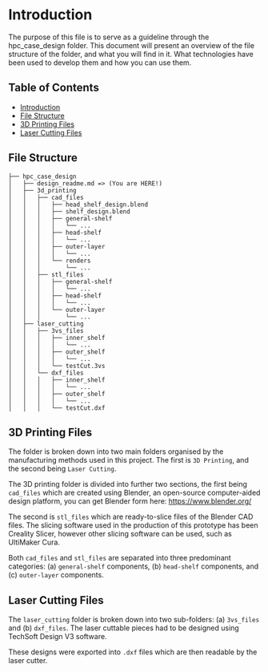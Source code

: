 # Introduction
The purpose of this file is to serve as a guideline through the hpc_case_design folder. This document will present an overview of the file structure of the folder, and what you will find in it. What technologies have been used to develop them and how you can use them.

## Table of Contents
- [Introduction](#introduction)
- [File Structure](#file-structure)
- [3D Printing Files](#3d-printing-files)
- [Laser Cutting Files](#laser-cutting-files)

## File Structure
```
├── hpc_case_design
│   ├── design_readme.md => (You are HERE!)
│   ├── 3d_printing
│   │   ├── cad_files
│   │   │   ├── head_shelf_design.blend
│   │   │   ├── shelf_design.blend
│   │   │   ├── general-shelf
│   │   │   │   └── ...
│   │   │   ├── head-shelf
│   │   │   │   └── ...
│   │   │   ├── outer-layer
│   │   │   │   └── ...
│   │   │   └── renders
│   │   │       └── ...
│   │   ├── stl_files
│   │   │   ├── general-shelf
│   │   │   │   └── ...
│   │   │   ├── head-shelf
│   │   │   │   └── ...
│   │   │   └── outer-layer
│   │   │       └── ...
│   ├── laser_cutting
│   │   ├── 3vs_files
│   │   │   ├── inner_shelf
│   │   │   │   └── ...
│   │   │   ├── outer_shelf
│   │   │   │   └── ...
│   │   │   └── testCut.3vs
│   │   └── dxf_files
│   │   │   ├── inner_shelf
│   │   │   │   └── ...
│   │   │   ├── outer_shelf
│   │   │   │   └── ...
│   │   │   └── testCut.dxf
```

## 3D Printing Files
The folder is broken down into two main folders organised by the manufacturing methods used in this project. The first is `3D Printing`, and the second being `Laser Cutting`. 

The 3D printing folder is divided into further two sections, the first being `cad_files` which are created using Blender, an open-source computer-aided design platform, you can get Blender form here: https://www.blender.org/

The second is `stl_files` which are ready-to-slice files of the Blender CAD files. The slicing software used in the production of this prototype has been Creality Slicer, however other slicing software can be used, such as UltiMaker Cura. 

Both `cad_files` and `stl_files` are separated into three predominant categories: (a) `general-shelf` components, (b) `head-shelf` components, and (c) `outer-layer` components. 

## Laser Cutting Files
The `laser_cutting` folder is broken down into two sub-folders: (a) `3vs_files` and (b) `dxf_files`. The laser cuttable pieces had to be designed using TechSoft Design V3 software. 

These designs were exported into `.dxf` files which are then readable by the laser cutter.